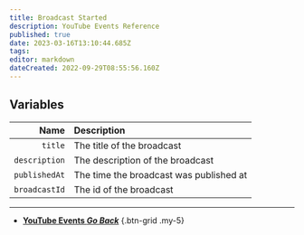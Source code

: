 ```yaml
---
title: Broadcast Started
description: YouTube Events Reference
published: true
date: 2023-03-16T13:10:44.685Z
tags: 
editor: markdown
dateCreated: 2022-09-29T08:55:56.160Z
---
```


## Variables
Name | Description
----:|:------------
`title` | The title of the broadcast
`description` | The description of the broadcast
`publishedAt` | The time the broadcast was published at
`broadcastId` | The id of the broadcast

---

- [<i class="mdi mdi-chevron-left"></i>**YouTube Events *Go Back***](/Platforms/YouTube/Events)
{.btn-grid .my-5}